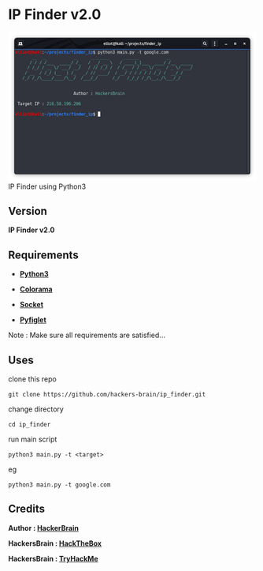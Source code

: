 # IP Finder v2.0
![IP Finder using Python3](https://github.com/hackers-brain/ip-finder/blob/ip_finder/host_ip_finder.png)
IP Finder using Python3
## Version
**IP Finder v2.0**
## Requirements
* **[Python3](https://www.python.org/downloads/)**

* **[Colorama](https://pypi.org/project/colorama/)**

* **[Socket](https://github.com/python/cpython/blob/3.8/Lib/shutil.py)**

* **[Pyfiglet](https://pypi.org/project/pyfiglet/0.7/)**

Note : Make sure all requirements are satisfied...

## Uses
clone this repo
```
git clone https://github.com/hackers-brain/ip_finder.git
```
change directory
```
cd ip_finder
```
run main script
```
python3 main.py -t <target>
```
eg
```
python3 main.py -t google.com
```

## Credits
**Author : [HackerBrain](https://github.com/hackers-brain/)**

**HackersBrain : [HackTheBox](https://www.hackthebox.eu/profile/303514)**

**HackersBrain : [TryHackMe](https://tryhackme.com/p/hackersbrain)**

